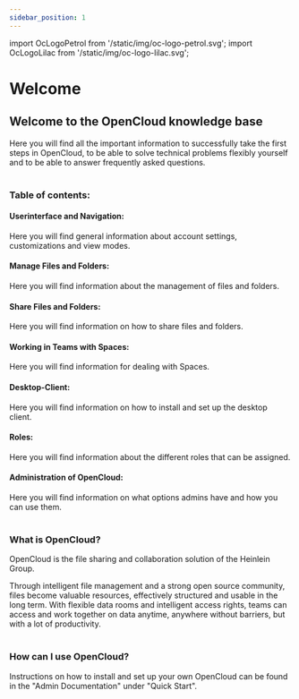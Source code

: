 ```yaml
---
sidebar_position: 1
---
```


import OcLogoPetrol from '/static/img/oc-logo-petrol.svg';
import OcLogoLilac from '/static/img/oc-logo-lilac.svg';

# Welcome

<OcLogoPetrol width="250" height="55" className="light-mode-image"/>
<OcLogoLilac width="250" height="55" className="dark-mode-image"/>


## Welcome to the OpenCloud knowledge base

Here you will find all the important information to successfully take the first steps in OpenCloud, to be able to solve technical problems flexibly yourself and to be able to answer frequently asked questions.
<br/><br/>


### Table of contents:

#### Userinterface and Navigation:
Here you will find general information about account settings, customizations and view modes.

#### Manage Files and Folders:
Here you will find information about the management of files and folders.

#### Share Files and Folders:
Here you will find information on how to share files and folders.

#### Working in Teams with Spaces:
Here you will find information for dealing with Spaces.

#### Desktop-Client:
Here you will find information on how to install and set up the desktop client.

#### Roles:
Here you will find information about the different roles that can be assigned.

#### Administration of OpenCloud:

Here you will find information on what options admins have and how you can use them.
<br/><br/>

### What is OpenCloud?

OpenCloud is the file sharing and collaboration solution of the Heinlein Group.

Through intelligent file management and a strong open source community, files become valuable resources, effectively structured and usable in the long term. With flexible data rooms and intelligent access rights, teams can access and work together on data anytime, anywhere without barriers, but with a lot of productivity.
<br/><br/>

### How can I use OpenCloud?

Instructions on how to install and set up your own OpenCloud can be found in the "Admin Documentation" under "Quick Start".